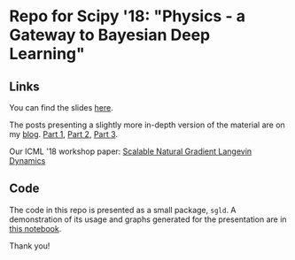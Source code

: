 # Repo for Scipy '18: "Physics - a Gateway to Bayesian Deep Learning"
## Links

You can find the slides
[here](https://docs.google.com/presentation/d/1jDXcH7jcnr1SoWMaH6qZqgZJxvvoqvifs6xk65KEzN0/edit?usp=sharing).

The posts presenting a slightly more in-depth version of the material are on my
[blog](https://henripal.github.io). [Part
1](https://henripal.github.io/blog/stochasticdynamics), [Part
2](https://henripal.github.io/blog/nealbayesian), [Part
3](http://henripal.github.io/blog/langevin).

Our ICML '18 workshop paper: [Scalable Natural Gradient Langevin
Dynamics](https://arxiv.org/abs/1806.02855)

## Code

The code in this repo is presented as a small package, `sgld`. A demonstration
of its usage and graphs generated for the presentation are in [this
notebook](./nbs/mnist.ipynb).


Thank you!


